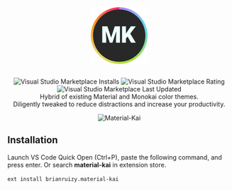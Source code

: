 <div align="center">
  <img align="center" src="https://github.com/BrianRuizy/material-kai/blob/master/images/icon.png?raw=true">
  <p align="center">
    </br><img alt="Visual Studio Marketplace Installs" src="https://img.shields.io/visual-studio-marketplace/i/brianruizy.material-kai?color=A6E22E&label=Installs&logo=Visual%20Studio%20Code&logoColor=blue">
    <img alt="Visual Studio Marketplace Rating" src="https://img.shields.io/visual-studio-marketplace/r/brianruizy.material-kai?color=66D9EF&label=Ratings">
    <img alt="Visual Studio Marketplace Last Updated" src="https://img.shields.io/visual-studio-marketplace/last-updated/brianruizy.material-kai?color=F92672&label=Last%20updated&logo=Azure%20DevOps">
    </br>Hybrid of existing Material and Monokai color themes.</br>
    Diligently tweaked to reduce distractions and increase your productivity.</br>
  </p>
  <img src="https://user-images.githubusercontent.com/23439187/118185504-3827d180-b402-11eb-9205-b64b496c931d.png" alt="Material-Kai">
</div>

## Installation

Launch VS Code Quick Open (Ctrl+P), paste the following command, and press enter. Or search **material-kai** in extension store.

```ext install brianruizy.material-kai```
